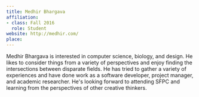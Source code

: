```yaml
---
title: Medhir Bhargava
affiliation:
- class: Fall 2016
  role: Student
website: http://medhir.com/
place: 
---
```

Medhir Bhargava is interested in computer science, biology, and design. He likes to consider things from a variety of perspectives and enjoy finding the intersections between disparate fields. He has tried to gather a variety of experiences and have done work as a software developer, project manager, and academic researcher. He's looking forward to attending SFPC and learning from the perspectives of other creative thinkers.